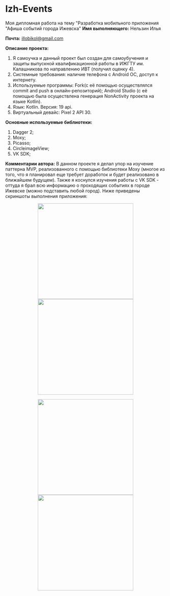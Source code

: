 # Izh-Events
Моя дипломная работа на тему "Разработка мобильного приложения "Афиша событий города Ижевска"
**Имя выполняющего:** Нельзин Илья

**Почта:** illobikol@gmail.com

**Описание проекта:**
1) Я самоучка и данный проект был создан для самоубучения и защиты выпускной квалификационной работы в ИЖГТУ им. Калашникова по направлению ИВТ (получил оценку 4).
2) Системные требования: наличие телефона с Android ОС, доступ к интернету.
3) Используемые программы: Fork(с её помощью осуществлялся commit and push в онлайн-репозиторий); Android Studio (с её помощью была осуществлена генерация NonActivity проекта на языке Kotlin).
4) Язык: Kotlin. Версия: 19 api.
5) Виртуальный девайс: Pixel 2 API 30.

**Основные используемые библиотеки:**
1) Dagger 2;
2) Moxy;
3) Picasso;
4) CircleimageView;
5) VK SDK;

**Комментарии автора:**
В данном проекте я делал упор на изучение паттерна MVP, реализованного с помощью библиотеки Moxy (многое из того, что я планировал еще требует доработок и будет реализовано в ближайшем будущем). Также я коснулся изучения работы с VK SDK - оттуда я брал всю информацию о проходящих событиях в городе Ижевске (можно подставить любой город). Ниже приведены скриншоты выполнения приложения:

<p align="center"><img src="https://user-images.githubusercontent.com/65337844/177506045-f793d8cf-5c6c-4e1b-8f86-f839baba2de0.png" width="300"><img src="https://user-images.githubusercontent.com/65337844/177506317-0f224604-27e2-4b95-b659-49f9728e9d21.png"width="300"></p>
<p align="center"><img src="https://user-images.githubusercontent.com/65337844/177506509-1189a741-3df8-4766-bcb5-51989e474c19.png" width="300"><img src="https://user-images.githubusercontent.com/65337844/177506596-5f2ef00f-acd8-405a-b2e2-0620f61195bd.png"width="300"></p>
